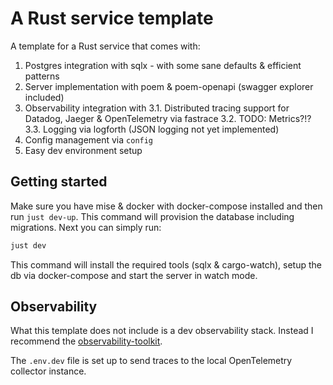# A Rust service template

A template for a Rust service that comes with:

1. Postgres integration with sqlx - with some sane defaults & efficient patterns
2. Server implementation with poem & poem-openapi (swagger explorer included)
3. Observability integration with
  3.1. Distributed tracing support for Datadog, Jaeger & OpenTelemetry via fastrace
  3.2. TODO: Metrics?!?
  3.3. Logging via logforth (JSON logging not yet implemented)
4. Config management via `config`
5. Easy dev environment setup

## Getting started

Make sure you have mise & docker with docker-compose installed and then run `just dev-up`. This command will provision the database including migrations. Next you can simply run:

```bash
just dev
```

This command will install the required tools (sqlx & cargo-watch), setup the db via docker-compose and start the server in watch mode.

## Observability

What this template does not include is a dev observability stack. Instead I recommend the [observability-toolkit](https://github.com/cbos/observability-toolkit).

The `.env.dev` file is set up to send traces to the local OpenTelemetry collector instance.
